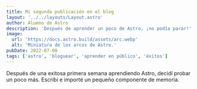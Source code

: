 ```yaml
---
title: Mi segunda publicación en el blog
layout: '../../layouts/Layout.astro'
author: Alumno de Astro
description: 'Después de aprender un poco de Astro, ¡no podía parar!'
image:
  url: 'https://docs.astro.build/assets/arc.webp'
  alt: 'Miniatura de los arcos de Astro.'
pubDate: 2022-07-08
tags: ['astro', 'bloguear', 'aprender en público', 'éxitos']
---
```


Después de una exitosa primera semana aprendiendo Astro, decidí probar un poco más. Escribí e importé un pequeño componente de memoria.
